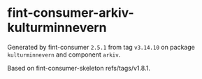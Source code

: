 # fint-consumer-arkiv-kulturminnevern

Generated by fint-consumer `2.5.1` from tag `v3.14.10` on package `kulturminnevern` and component `arkiv`.

Based on fint-consumer-skeleton refs/tags/v1.8.1.
